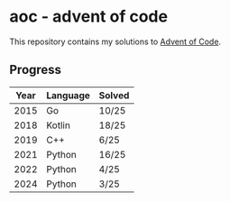 # aoc - advent of code
This repository contains my solutions to [Advent of Code](https://adventofcode.com/).
## Progress
| Year  | Language   | Solved |
|-------|------------|--------|
| 2015  | Go         | 10/25  |
| 2018  | Kotlin     | 18/25  |
| 2019  | C++        | 6/25   |
| 2021  | Python     | 16/25  |
| 2022  | Python     | 4/25   |
| 2024  | Python     | 3/25   |

